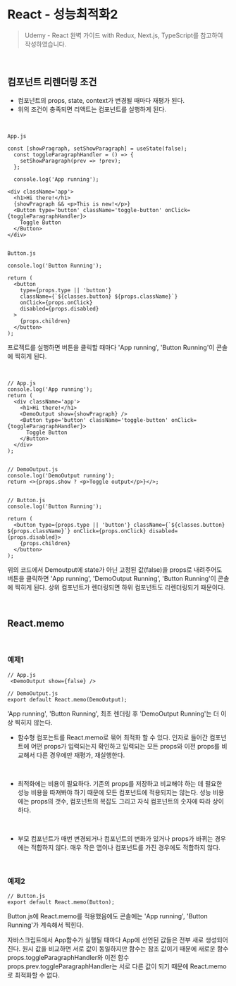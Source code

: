 # React - 성능최적화2

> Udemy - React 완벽 가이드 with Redux, Next.js, TypeScript를 참고하여 작성하였습니다.

<br>

## 컴포넌트 리렌더링 조건

- 컴포넌트의 props, state, context가 변경될 때마다 재평가 된다.
- 위의 조건이 충족되면 리액트는 컴포넌트를 실행하게 된다.

<br>

```
App.js

const [showPragraph, setShowParagraph] = useState(false);
  const toggleParagraphHandler = () => {
    setShowParagraph(prev => !prev);
  };

  console.log('App running');

<div className='app'>
  <h1>Hi there!</h1>
  {showPragraph && <p>This is new!</p>}
  <Button type='button' className='toggle-button' onClick={toggleParagraphHandler}>
    Toggle Button
  </Button>
</div>


Button.js

console.log('Button Running');

return (
  <button
    type={props.type || 'button'}
    className={`${classes.button} ${props.className}`}
    onClick={props.onClick}
    disabled={props.disabled}
  >
    {props.children}
  </button>
);
```

프로젝트를 실행하면 버튼을 클릭할 때마다 'App running', 'Button Running'이 콘솔에 찍히게 된다.

<br>

```
// App.js
console.log('App running');
return (
  <div className='app'>
    <h1>Hi there!</h1>
    <DemoOutput show={showPragraph} />
    <Button type='button' className='toggle-button' onClick={toggleParagraphHandler}>
      Toggle Button
    </Button>
  </div>
);


// DemoOutput.js
console.log('DemoOutput running');
return <>{props.show ? <p>Toggle output</p>}</>;


// Button.js
console.log('Button Running');

return (
  <button type={props.type || 'button'} className={`${classes.button} ${props.className}`} onClick={props.onClick} disabled={props.disabled}>
    {props.children}
  </button>
);
```

위의 코드에서 Demoutput에 state가 아닌 고정된 값(false)을 props로 내려주어도 버튼을 클릭하면 'App running', 'DemoOutput Running', 'Button Running'이 콘솔에 찍히게 된다. 상위 컴포넌트가 렌더링되면 하위 컴포넌트도 리렌더링되기 때문이다.

<br>

## React.memo

<br>

### 예제1

```
// App.js
 <DemoOutput show={false} />

// DemoOutput.js
export default React.memo(DemoOutput);
```

'App running', 'Button Running', 최초 렌더링 후 'DemoOutput Running'는 더 이상 찍히지 않는다.

- 함수형 컴포는트를 React.memo로 묶어 최적화 할 수 있다.
  인자로 들어간 컴포넌트에 어떤 props가 입력되는지 확인하고 입력되는 모든 props와 이전 props를 비교해서 다른 경우에만 재평가, 재실행한다.

<br>

- 최적화에는 비용이 필요하다. 기존의 props를 저장하고 비교해야 하는 데 필요한 성능 비용을 따져봐야 하기 때문에 모든 컴포넌트에 적용되지는 않는다.
  성능 비용에는 props의 갯수, 컴포넌트의 복잡도 그리고 자식 컴포넌트의 숫자에 따라 상이하다.

<br>

- 부모 컴포넌트가 매번 변경되거나 컴포넌트의 변화가 있거나 props가 바뀌는 경우에는 적합하지 않다.
  매우 작은 앱이나 컴포넌트를 가진 경우에도 적합하지 않다.

<br>

### 예제2

```
// Button.js
export default React.memo(Button);
```

Button.js에 React.memo를 적용했음에도 콘솔에는 'App running', 'Button Running'가 계속해서 찍힌다.

자바스크립트에서 App함수가 실행될 때마다 App에 선언된 값들은 전부 새로 생성되어진다. 원시 값을 비교하면 서로 값이 동일하지만 함수는 참조 값이기 때문에 새로운 함수 props.toggleParagraphHandler와 이전 함수 props.prev.toggleParagraphHandler는 서로 다른 값이 되기 때문에 React.memo로 최적화할 수 없다.

